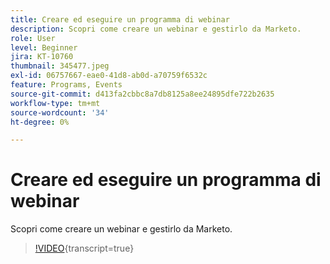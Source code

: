 ```yaml
---
title: Creare ed eseguire un programma di webinar
description: Scopri come creare un webinar e gestirlo da Marketo.
role: User
level: Beginner
jira: KT-10760
thumbnail: 345477.jpeg
exl-id: 06757667-eae0-41d8-ab0d-a70759f6532c
feature: Programs, Events
source-git-commit: d413fa2cbbc8a7db8125a8ee24895dfe722b2635
workflow-type: tm+mt
source-wordcount: '34'
ht-degree: 0%

---
```


# Creare ed eseguire un programma di webinar

Scopri come creare un webinar e gestirlo da Marketo.

>[!VIDEO](https://video.tv.adobe.com/v/345477/?quality=12&learn=on){transcript=true}

